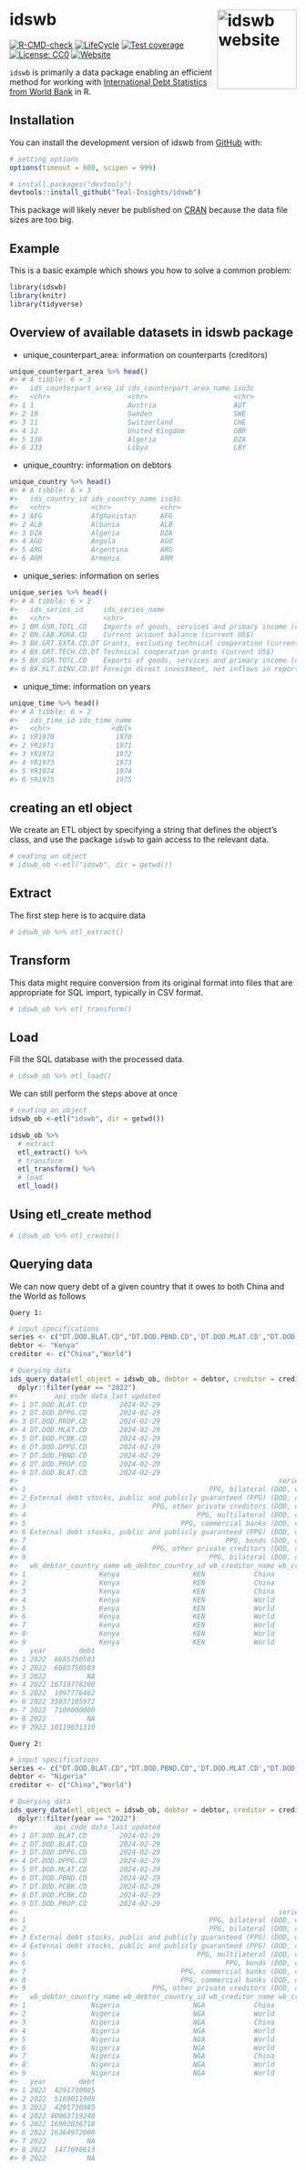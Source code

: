 
<!-- README.md is generated from README.Rmd. Please edit that file -->

# idswb <a href="https://teal-insights.github.io/idswb/"><img src="man/figures/logo.png" align="right" height="139" alt="idswb website" /></a>

<!-- badges: start -->

[![R-CMD-check](https://github.com/Teal-Insights/idswb/actions/workflows/R-CMD-check.yaml/badge.svg)](https://github.com/Teal-Insights/idswb/actions/workflows/R-CMD-check.yaml)
[![LifeCycle](https://img.shields.io/badge/lifecycle-experimental-orange)](https://lifecycle.r-lib.org/articles/stages.html#experimental)
[![Test
coverage](https://github.com/Teal-Insights/idswb/actions/workflows/test-coverage.yaml/badge.svg)](https://github.com/Teal-Insights/idswb/actions/workflows/test-coverage.yaml)
[![License:
CC0](https://img.shields.io/badge/License-CC0-lightgrey.svg)](https://choosealicense.com/licenses/cc0-1.0/)
[![Website](https://github.com/Teal-Insights/idswb/actions/workflows/pkgdown.yaml/badge.svg)](https://github.com/Teal-Insights/idswb/actions/workflows/pkgdown.yaml)
<!-- badges: end -->

`idswb` is primarily a data package enabling an efficient method for
working with [International Debt Statistics from World
Bank](https://www.worldbank.org/en/programs/debt-statistics/ids) in R.

## Installation

You can install the development version of idswb from
[GitHub](https://github.com/) with:

``` r
# setting options
options(timeout = 600, scipen = 999)

# install.packages("devtools")
devtools::install_github("Teal-Insights/idswb")
```

This package will likely never be published on
[CRAN](https://cran.r-project.org/) because the data file sizes are too
big.

## Example

This is a basic example which shows you how to solve a common problem:

``` r
library(idswb)
library(knitr)
library(tidyverse)
```

## Overview of available datasets in idswb package

- unique_counterpart_area: information on counterparts (creditors)

``` r
unique_counterpart_area %>% head()
#> # A tibble: 6 × 3
#>   ids_counterpart_area_id ids_counterpart_area_name iso3c
#>   <chr>                   <chr>                     <chr>
#> 1 1                       Austria                   AUT  
#> 2 10                      Sweden                    SWE  
#> 3 11                      Switzerland               CHE  
#> 4 12                      United Kingdom            GBR  
#> 5 130                     Algeria                   DZA  
#> 6 133                     Libya                     LBY
```

- unique_country: information on debtors

``` r
unique_country %>% head()
#> # A tibble: 6 × 3
#>   ids_country_id ids_country_name iso3c
#>   <chr>          <chr>            <chr>
#> 1 AFG            Afghanistan      AFG  
#> 2 ALB            Albania          ALB  
#> 3 DZA            Algeria          DZA  
#> 4 AGO            Angola           AGO  
#> 5 ARG            Argentina        ARG  
#> 6 ARM            Armenia          ARM
```

- unique_series: information on series

``` r
unique_series %>% head()
#> # A tibble: 6 × 2
#>   ids_series_id     ids_series_name                                             
#>   <chr>             <chr>                                                       
#> 1 BM.GSR.TOTL.CD    Imports of goods, services and primary income (current US$) 
#> 2 BN.CAB.XOKA.CD    Current account balance (current US$)                       
#> 3 BX.GRT.EXTA.CD.DT Grants, excluding technical cooperation (current US$)       
#> 4 BX.GRT.TECH.CD.DT Technical cooperation grants (current US$)                  
#> 5 BX.GSR.TOTL.CD    Exports of goods, services and primary income (current US$) 
#> 6 BX.KLT.DINV.CD.DT Foreign direct investment, net inflows in reporting economy…
```

- unique_time: information on years

``` r
unique_time %>% head()
#> # A tibble: 6 × 2
#>   ids_time_id ids_time_name
#>   <chr>               <dbl>
#> 1 YR1970               1970
#> 2 YR1971               1971
#> 3 YR1972               1972
#> 4 YR1973               1973
#> 5 YR1974               1974
#> 6 YR1975               1975
```

## creating an etl object

We create an ETL object by specifying a string that defines the object’s
class, and use the package `idswb` to gain access to the relevant data.

``` r
# ceating an object
# idswb_ob <-etl("idswb", dir = getwd())
```

## Extract

The first step here is to acquire data

``` r
# idswb_ob %>% etl_extract()
```

## Transform

This data might require conversion from its original format into files
that are appropriate for SQL import, typically in CSV format.

``` r
# idswb_ob %>% etl_transform()
```

## Load

Fill the SQL database with the processed data.

``` r
# idswb_ob %>% etl_load()
```

We can still perform the steps above at once

``` r
# ceating an object
idswb_ob <-etl("idswb", dir = getwd())

idswb_ob %>% 
  # extract
  etl_extract() %>% 
  # transform
  etl_transform() %>% 
  # load
  etl_load()
```

## Using etl_create method

``` r
# idswb_ob %>% etl_create()
```

## Querying data

We can now query debt of a given country that it owes to both China and
the World as follows

`Query 1:`

``` r
# input specifications
series <- c("DT.DOD.BLAT.CD","DT.DOD.PBND.CD",'DT.DOD.MLAT.CD',"DT.DOD.PROP.CD","DT.DOD.PCBK.CD","DT.DOD.DPPG.CD")
debtor <- "Kenya"
creditor <- c("China","World")

# Querying data
ids_query_data(etl_object = idswb_ob, debtor = debtor, creditor = creditor, series = series) %>% 
  dplyr::filter(year == "2022") 
#>         api_code data_last_updated
#> 1 DT.DOD.BLAT.CD        2024-02-29
#> 2 DT.DOD.DPPG.CD        2024-02-29
#> 3 DT.DOD.PROP.CD        2024-02-29
#> 4 DT.DOD.MLAT.CD        2024-02-29
#> 5 DT.DOD.PCBK.CD        2024-02-29
#> 6 DT.DOD.DPPG.CD        2024-02-29
#> 7 DT.DOD.PBND.CD        2024-02-29
#> 8 DT.DOD.PROP.CD        2024-02-29
#> 9 DT.DOD.BLAT.CD        2024-02-29
#>                                                                series_full_name
#> 1                                             PPG, bilateral (DOD, current US$)
#> 2 External debt stocks, public and publicly guaranteed (PPG) (DOD, current US$)
#> 3                               PPG, other private creditors (DOD, current US$)
#> 4                                          PPG, multilateral (DOD, current US$)
#> 5                                      PPG, commercial banks (DOD, current US$)
#> 6 External debt stocks, public and publicly guaranteed (PPG) (DOD, current US$)
#> 7                                                 PPG, bonds (DOD, current US$)
#> 8                               PPG, other private creditors (DOD, current US$)
#> 9                                             PPG, bilateral (DOD, current US$)
#>   wb_debtor_country_name wb_debtor_country_id wb_creditor_name wb_creditor_id
#> 1                  Kenya                  KEN            China            730
#> 2                  Kenya                  KEN            China            730
#> 3                  Kenya                  KEN            China            730
#> 4                  Kenya                  KEN            World            WLD
#> 5                  Kenya                  KEN            World            WLD
#> 6                  Kenya                  KEN            World            WLD
#> 7                  Kenya                  KEN            World            WLD
#> 8                  Kenya                  KEN            World            WLD
#> 9                  Kenya                  KEN            World            WLD
#>   year        debt
#> 1 2022  6685750503
#> 2 2022  6685750503
#> 3 2022          NA
#> 4 2022 16719778200
#> 5 2022  1097776462
#> 6 2022 35037185972
#> 7 2022  7100000000
#> 8 2022          NA
#> 9 2022 10119631310
```

`Query 2:`

``` r
# input specifications
series <- c("DT.DOD.BLAT.CD","DT.DOD.PBND.CD",'DT.DOD.MLAT.CD',"DT.DOD.PROP.CD","DT.DOD.PCBK.CD","DT.DOD.DPPG.CD")
debtor <- "Nigeria"
creditor <- c("China","World")

# Querying data
ids_query_data(etl_object = idswb_ob, debtor = debtor, creditor = creditor, series = series) %>% 
  dplyr::filter(year == "2022")
#>         api_code data_last_updated
#> 1 DT.DOD.BLAT.CD        2024-02-29
#> 2 DT.DOD.BLAT.CD        2024-02-29
#> 3 DT.DOD.DPPG.CD        2024-02-29
#> 4 DT.DOD.DPPG.CD        2024-02-29
#> 5 DT.DOD.MLAT.CD        2024-02-29
#> 6 DT.DOD.PBND.CD        2024-02-29
#> 7 DT.DOD.PCBK.CD        2024-02-29
#> 8 DT.DOD.PCBK.CD        2024-02-29
#> 9 DT.DOD.PROP.CD        2024-02-29
#>                                                                series_full_name
#> 1                                             PPG, bilateral (DOD, current US$)
#> 2                                             PPG, bilateral (DOD, current US$)
#> 3 External debt stocks, public and publicly guaranteed (PPG) (DOD, current US$)
#> 4 External debt stocks, public and publicly guaranteed (PPG) (DOD, current US$)
#> 5                                          PPG, multilateral (DOD, current US$)
#> 6                                                 PPG, bonds (DOD, current US$)
#> 7                                      PPG, commercial banks (DOD, current US$)
#> 8                                      PPG, commercial banks (DOD, current US$)
#> 9                               PPG, other private creditors (DOD, current US$)
#>   wb_debtor_country_name wb_debtor_country_id wb_creditor_name wb_creditor_id
#> 1                Nigeria                  NGA            China            730
#> 2                Nigeria                  NGA            World            WLD
#> 3                Nigeria                  NGA            China            730
#> 4                Nigeria                  NGA            World            WLD
#> 5                Nigeria                  NGA            World            WLD
#> 6                Nigeria                  NGA            World            WLD
#> 7                Nigeria                  NGA            China            730
#> 8                Nigeria                  NGA            World            WLD
#> 9                Nigeria                  NGA            World            WLD
#>   year        debt
#> 1 2022  4291730985
#> 2 2022  5169011908
#> 3 2022  4291730985
#> 4 2022 40003719240
#> 5 2022 16992036718
#> 6 2022 16364972000
#> 7 2022          NA
#> 8 2022  1477698613
#> 9 2022          NA
```

